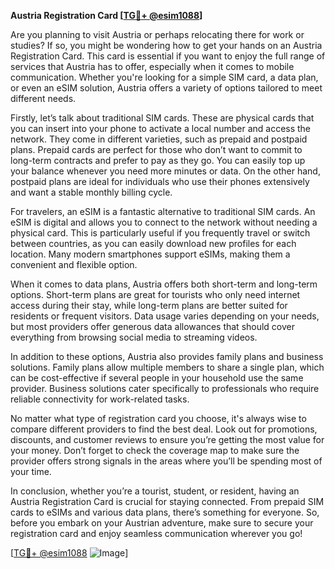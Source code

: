 **Austria Registration Card [[TG💪+ @esim1088](https://t.me/s/esim1088)]**

Are you planning to visit Austria or perhaps relocating there for work or studies? If so, you might be wondering how to get your hands on an Austria Registration Card. This card is essential if you want to enjoy the full range of services that Austria has to offer, especially when it comes to mobile communication. Whether you're looking for a simple SIM card, a data plan, or even an eSIM solution, Austria offers a variety of options tailored to meet different needs.

Firstly, let’s talk about traditional SIM cards. These are physical cards that you can insert into your phone to activate a local number and access the network. They come in different varieties, such as prepaid and postpaid plans. Prepaid cards are perfect for those who don’t want to commit to long-term contracts and prefer to pay as they go. You can easily top up your balance whenever you need more minutes or data. On the other hand, postpaid plans are ideal for individuals who use their phones extensively and want a stable monthly billing cycle.

For travelers, an eSIM is a fantastic alternative to traditional SIM cards. An eSIM is digital and allows you to connect to the network without needing a physical card. This is particularly useful if you frequently travel or switch between countries, as you can easily download new profiles for each location. Many modern smartphones support eSIMs, making them a convenient and flexible option.

When it comes to data plans, Austria offers both short-term and long-term options. Short-term plans are great for tourists who only need internet access during their stay, while long-term plans are better suited for residents or frequent visitors. Data usage varies depending on your needs, but most providers offer generous data allowances that should cover everything from browsing social media to streaming videos.

In addition to these options, Austria also provides family plans and business solutions. Family plans allow multiple members to share a single plan, which can be cost-effective if several people in your household use the same provider. Business solutions cater specifically to professionals who require reliable connectivity for work-related tasks.

No matter what type of registration card you choose, it's always wise to compare different providers to find the best deal. Look out for promotions, discounts, and customer reviews to ensure you’re getting the most value for your money. Don’t forget to check the coverage map to make sure the provider offers strong signals in the areas where you’ll be spending most of your time.

In conclusion, whether you’re a tourist, student, or resident, having an Austria Registration Card is crucial for staying connected. From prepaid SIM cards to eSIMs and various data plans, there’s something for everyone. So, before you embark on your Austrian adventure, make sure to secure your registration card and enjoy seamless communication wherever you go!

[[TG💪+ @esim1088](https://t.me/s/esim1088) ![Image](https://i.postimg.cc/Y0z9fWf4/image.png)]